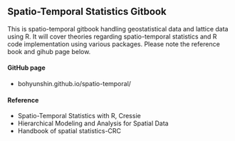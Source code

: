 ## Spatio-Temporal Statistics Gitbook

This is spatio-temporal gitbook handling geostatistical data and lattice data using R. It will cover theories regarding spatio-temporal statistics and R code implementation using various packages. Please note the reference book and gihub page below.



#### GitHub page

* bohyunshin.github.io/spatio-temporal/



#### Reference

- Spatio-Temporal Statistics with R, Cressie
- Hierarchical Modeling and Analysis for Spatial Data
- Handbook of spatial statistics-CRC